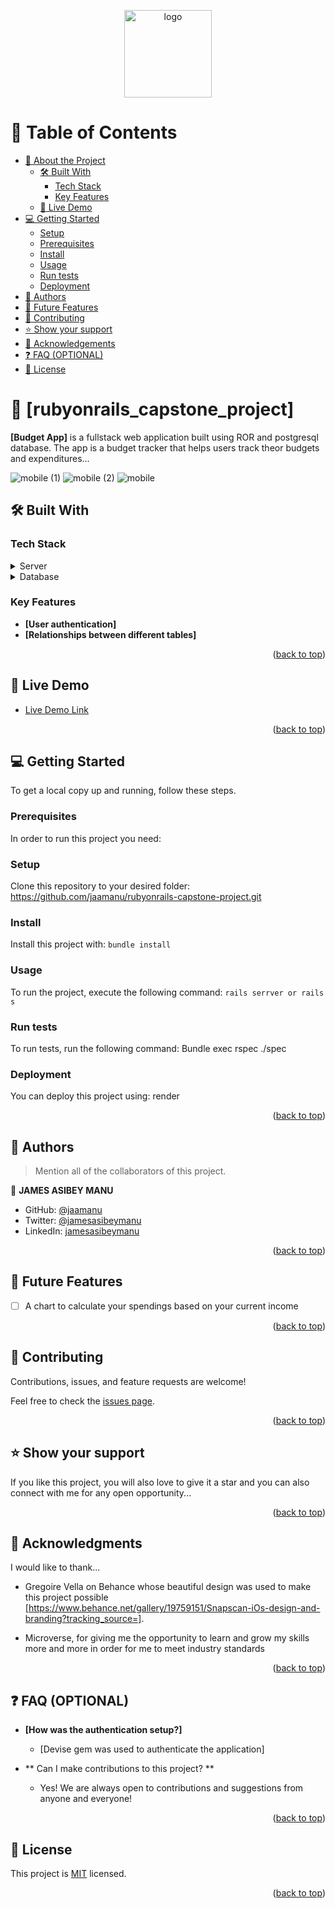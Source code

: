 <a name="readme-top"></a>

<!--
HOW TO USE:
This is an example of how you may give instructions on setting up your project locally.

Modify this file to match your project and remove sections that don't apply.

REQUIRED SECTIONS:
- Table of Contents
- About the Project
  - Built With
  - Live Demo
- Getting Started
- Authors
- Future Features
- Contributing
- Show your support
- Acknowledgements
- License

OPTIONAL SECTIONS:
- FAQ

After you're finished please remove all the comments and instructions!
-->

<div align="center">
  <!-- You are encouraged to replace this logo with your own! Otherwise you can also remove it. -->
  <img src="https://github.com/microverseinc/curriculum-rails/blob/main/capstone/images/erd_diagram.png" alt="logo" width="140"  height="auto" />
  <br/>

</div>

<!-- TABLE OF CONTENTS -->

# 📗 Table of Contents

- [📖 About the Project](#about-project)
  - [🛠 Built With](#built-with)
    - [Tech Stack](#tech-stack)
    - [Key Features](#key-features)
  - [🚀 Live Demo](#live-demo)
- [💻 Getting Started](#getting-started)
  - [Setup](#setup)
  - [Prerequisites](#prerequisites)
  - [Install](#install)
  - [Usage](#usage)
  - [Run tests](#run-tests)
  - [Deployment](#triangular_flag_on_post-deployment)
- [👥 Authors](#authors)
- [🔭 Future Features](#future-features)
- [🤝 Contributing](#contributing)
- [⭐️ Show your support](#support)
- [🙏 Acknowledgements](#acknowledgements)
- [❓ FAQ (OPTIONAL)](#faq)
- [📝 License](#license)

<!-- PROJECT DESCRIPTION -->


# 📖 [rubyonrails_capstone_project] <a name="about-project"></a>


**[Budget App]** is a fullstack web application built using ROR and postgresql database. The app is a budget tracker that helps users track theor budgets and expenditures...

![mobile (1)](https://user-images.githubusercontent.com/98466955/222902322-59c71977-20fd-4a13-811a-ecb74df4acf5.png)
![mobile (2)](https://user-images.githubusercontent.com/98466955/222902355-0c3b82e7-7896-4e44-97ef-df50264b406e.png)
![mobile](https://user-images.githubusercontent.com/98466955/222902366-f22fc638-c3c0-40aa-a582-b5a3c6c63ed6.png)



## 🛠 Built With <a name="built-with"></a>

### Tech Stack <a name="tech-stack"></a>

<details>
  <summary>Server</summary>
  <ul>
    <li><a href="https://expressjs.com/">Rails</a></li>
  </ul>
</details>

<details>
<summary>Database</summary>
  <ul>
    <li><a href="https://www.postgresql.org/">PostgreSQL</a></li>
  </ul>
</details>

<!-- Features -->

### Key Features <a name="key-features"></a>

- **[User authentication]**
- **[Relationships between different tables]**

<p align="right">(<a href="#readme-top">back to top</a>)</p>

<!-- LIVE DEMO -->

## 🚀 Live Demo <a name="live-demo"></a>

- [Live Demo Link](https://budgetapp-36p0.onrender.com)

<p align="right">(<a href="#readme-top">back to top</a>)</p>

<!-- GETTING STARTED -->

## 💻 Getting Started <a name="getting-started"></a>

To get a local copy up and running, follow these steps.

### Prerequisites

In order to run this project you need:

<!--
Example command:

```sh
 gem install rails
```
 -->

### Setup

Clone this repository to your desired folder: https://github.com/jaamanu/rubyonrails-capstone-project.git

<!--
Example commands:

```sh
  cd my-folder
  git clone git@github.com:myaccount/my-project.git
```
--->

### Install

Install this project with: `bundle install`

<!--
Example command:

```sh
  cd my-project
  gem install
```
--->

### Usage

To run the project, execute the following command: `rails serrver or rails s`

<!--
Example command:

```sh
  rails server
```
--->

### Run tests

To run tests, run the following command: Bundle exec rspec ./spec

<!--
Example command: `rspec`

```sh
  bin/rails test test/models/article_test.rb
```
--->

### Deployment

You can deploy this project using: render

<!--
Example:

```sh

```
 -->

<p align="right">(<a href="#readme-top">back to top</a>)</p>

<!-- AUTHORS -->

## 👥 Authors <a name="authors"></a>


> Mention all of the collaborators of this project.

👤 **JAMES ASIBEY MANU**

- GitHub: [@jaamanu](https://github.com/jaamanu)
- Twitter: [@jamesasibeymanu](https://twitter.com/jamesasibeymanu)
- LinkedIn: [jamesasibeymanu](https://linkedin.com/in/jamesasibeymanu)

<p align="right">(<a href="#readme-top">back to top</a>)</p>

<!-- FUTURE FEATURES -->

## 🔭 Future Features <a name="future-features"></a>

- [ ] A chart to calculate your spendings based on your current income

<p align="right">(<a href="#readme-top">back to top</a>)</p>

<!-- CONTRIBUTING -->

## 🤝 Contributing <a name="contributing"></a>

Contributions, issues, and feature requests are welcome!

Feel free to check the [issues page](../../issues/).

<p align="right">(<a href="#readme-top">back to top</a>)</p>

<!-- SUPPORT -->

## ⭐️ Show your support <a name="support"></a>

If you like this project, you will also love to give it a star and you can also connect with me for any open opportunity...

<p align="right">(<a href="#readme-top">back to top</a>)</p>

<!-- ACKNOWLEDGEMENTS -->

## 🙏 Acknowledgments <a name="acknowledgements"></a>


I would like to thank...

- Gregoire Vella on Behance whose beautiful design was used to make this project possible [https://www.behance.net/gallery/19759151/Snapscan-iOs-design-and-branding?tracking_source=].

- Microverse, for giving me the opportunity to learn and grow my skills more and more in order for me to meet industry standards

<p align="right">(<a href="#readme-top">back to top</a>)</p>

<!-- FAQ (optional) -->

## ❓ FAQ (OPTIONAL) <a name="faq"></a>

- **[How was the authentication setup?]**

  - [Devise gem was used to authenticate the application]

- ** Can I make contributions to this project? **

  - Yes! We are always open to contributions and suggestions from anyone and everyone!

<p align="right">(<a href="#readme-top">back to top</a>)</p>

<!-- LICENSE -->

## 📝 License <a name="license"></a>

This project is [MIT](./LICENSE) licensed.

<p align="right">(<a href="#readme-top">back to top</a>)</p>
